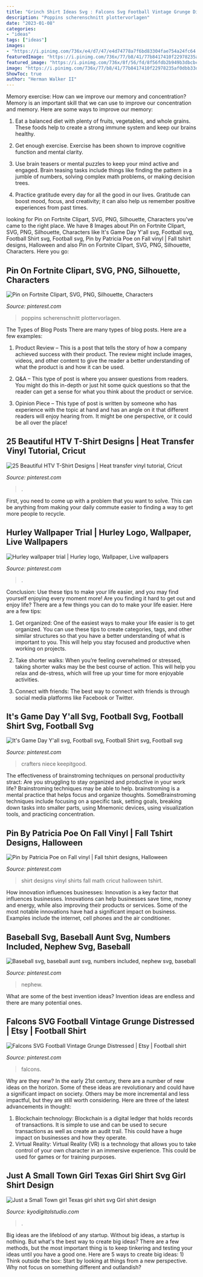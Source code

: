 ```yaml
---
title: "Grinch Shirt Ideas Svg : Falcons Svg Football Vintage Grunge Distressed"
description: "Poppins scherenschnitt plottervorlagen"
date: "2023-01-08"
categories:
- "ideas"
tags: ["ideas"]
images:
- "https://i.pinimg.com/736x/e4/d7/47/e4d74778a7f6bd83304fae754a24fc64.jpg"
featuredImage: "https://i.pinimg.com/736x/77/b8/41/77b8417410f22978235af0dbb33d7a44.jpg"
featured_image: "https://i.pinimg.com/736x/8f/56/fd/8f56fdb2b949b3dbcbcff67fb30e71ca.jpg"
image: "https://i.pinimg.com/736x/77/b8/41/77b8417410f22978235af0dbb33d7a44.jpg"
ShowToc: true
author: "Herman Walker II"
---
```



Memory exercise: How can we improve our memory and concentration?
Memory is an important skill that we can use to improve our concentration and memory. Here are some ways to improve our memory:
1. Eat a balanced diet with plenty of fruits, vegetables, and whole grains. These foods help to create a strong immune system and keep our brains healthy.

2. Get enough exercise. Exercise has been shown to improve cognitive function and mental clarity.

3. Use brain teasers or mental puzzles to keep your mind active and engaged. Brain teasing tasks include things like finding the pattern in a jumble of numbers, solving complex math problems, or making decision trees.

4. Practice gratitude every day for all the good in our lives. Gratitude can boost mood, focus, and creativity; it can also help us remember positive experiences from past times.

	

		
looking for Pin on Fortnite Clipart, SVG, PNG, Silhouette, Characters you've came to the right place. We have 8 Images about Pin on Fortnite Clipart, SVG, PNG, Silhouette, Characters like It&#039;s Game Day Y&#039;all svg, Football svg, Football Shirt svg, Football svg, Pin by Patricia Poe on Fall vinyl | Fall tshirt designs, Halloween and also Pin on Fortnite Clipart, SVG, PNG, Silhouette, Characters. Here you go:
		
    
## Pin On Fortnite Clipart, SVG, PNG, Silhouette, Characters

<img loading=lazy src="https://i.pinimg.com/736x/e4/d7/47/e4d74778a7f6bd83304fae754a24fc64.jpg" onerror="this.onerror=null;this.src='https://tse1.mm.bing.net/th?id=OIP.o7dvxKY3UenZLHK3KMPNMgHaMz&amp;pid=15.1';" alt="Pin on Fortnite Clipart, SVG, PNG, Silhouette, Characters">

_Source: pinterest.com_

>poppins scherenschnitt plottervorlagen. 

	

The Types of Blog Posts
There are many types of blog posts. Here are a few examples:
1. Product Review – This is a post that tells the story of how a company achieved success with their product. The review might include images, videos, and other content to give the reader a better understanding of what the product is and how it can be used.

2. Q&A – This type of post is where you answer questions from readers. You might do this in-depth or just hit some quick questions so that the reader can get a sense for what you think about the product or service.

3. Opinion Piece – This type of post is written by someone who has experience with the topic at hand and has an angle on it that different readers will enjoy hearing from. It might be one perspective, or it could be all over the place!


    
## 25 Beautiful HTV T-Shirt Designs | Heat Transfer Vinyl Tutorial, Cricut

<img loading=lazy src="https://i.pinimg.com/736x/8f/56/fd/8f56fdb2b949b3dbcbcff67fb30e71ca.jpg" onerror="this.onerror=null;this.src='https://tse4.mm.bing.net/th?id=OIP.oiNqzWFWpSL_WYK9GTr1VgHaHa&amp;pid=15.1';" alt="25 Beautiful HTV T-Shirt Designs | Heat transfer vinyl tutorial, Cricut">

_Source: pinterest.com_

>. 

	

First, you need to come up with a problem that you want to solve. This can be anything from making your daily commute easier to finding a way to get more people to recycle.

    
## Hurley Wallpaper Trial | Hurley Logo, Wallpaper, Live Wallpapers

<img loading=lazy src="https://i.pinimg.com/736x/77/d3/a5/77d3a501cc142572292b72b23dc6221c.jpg" onerror="this.onerror=null;this.src='https://tse1.mm.bing.net/th?id=OIP.sTHJ4W2DJAnaqxmF9HHorAHaRL&amp;pid=15.1';" alt="Hurley wallpaper trial | Hurley logo, Wallpaper, Live wallpapers">

_Source: pinterest.com_

>. 

	

Conclusion: Use these tips to make your life easier, and you may find yourself enjoying every moment more!
Are you finding it hard to get out and enjoy life? There are a few things you can do to make your life easier. Here are a few tips: 
1. Get organized: One of the easiest ways to make your life easier is to get organized. You can use these tips to create categories, tags, and other similar structures so that you have a better understanding of what is important to you. This will help you stay focused and productive when working on projects. 

2. Take shorter walks: When you’re feeling overwhelmed or stressed, taking shorter walks may be the best course of action. This will help you relax and de-stress, which will free up your time for more enjoyable activities. 

3. Connect with friends: The best way to connect with friends is through social media platforms like Facebook or Twitter.

    
## It&#039;s Game Day Y&#039;all Svg, Football Svg, Football Shirt Svg, Football Svg

<img loading=lazy src="https://i.pinimg.com/736x/a6/07/1b/a6071b2720c47176fd202988c247dd17.jpg" onerror="this.onerror=null;this.src='https://tse2.mm.bing.net/th?id=OIP.wYuxMQ4fbwJkiXaKw-3NkAHaO0&amp;pid=15.1';" alt="It&#039;s Game Day Y&#039;all svg, Football svg, Football Shirt svg, Football svg">

_Source: pinterest.com_

>crafters niece keepitgood. 

	

The effectiveness of brainstroming techniques on personal productivity
stract:
Are you struggling to stay organized and productive in your work life? Brainstroming techniques may be able to help. brainstroming is a mental practice that helps focus and organize thoughts. SomeBrainstroming techniques include focusing on a specific task, setting goals, breaking down tasks into smaller parts, using Mnemonic devices, using visualization tools, and practicing concentration.

    
## Pin By Patricia Poe On Fall Vinyl | Fall Tshirt Designs, Halloween

<img loading=lazy src="https://i.pinimg.com/736x/7a/a9/59/7aa9595e54f401301b6f799398d104ac.jpg" onerror="this.onerror=null;this.src='https://tse2.mm.bing.net/th?id=OIP.I_SsYYeg6J9hIiIamZI1hQHaNL&amp;pid=15.1';" alt="Pin by Patricia Poe on Fall vinyl | Fall tshirt designs, Halloween">

_Source: pinterest.com_

>shirt designs vinyl shirts fall math cricut halloween tshirt. 

	

How innovation influences businesses:
Innovation is a key factor that influences businesses. Innovations can help businesses save time, money and energy, while also improving their products or services. Some of the most notable innovations have had a significant impact on business. Examples include the internet, cell phones and the air conditioner.

    
## Baseball Svg, Baseball Aunt Svg, Numbers Included, Nephew Svg, Baseball

<img loading=lazy src="https://i.pinimg.com/736x/d1/01/e4/d101e40e9c701aa1420431f2b5f25786.jpg" onerror="this.onerror=null;this.src='https://tse4.mm.bing.net/th?id=OIP.vmGbrlq8BZfrYTMuF3LxawHaF7&amp;pid=15.1';" alt="Baseball svg, baseball aunt svg, numbers included, nephew svg, baseball">

_Source: pinterest.com_

>nephew. 

	

What are some of the best invention ideas?
Invention ideas are endless and there are many potential ones.

    
## Falcons SVG Football Vintage Grunge Distressed | Etsy | Football Shirt

<img loading=lazy src="https://i.pinimg.com/736x/77/b8/41/77b8417410f22978235af0dbb33d7a44.jpg" onerror="this.onerror=null;this.src='https://tse2.mm.bing.net/th?id=OIP.Gi_zg65bGWCrBw2t-dBSRQHaK2&amp;pid=15.1';" alt="Falcons SVG Football Vintage Grunge Distressed | Etsy | Football shirt">

_Source: pinterest.com_

>falcons. 

	

Why are they new?
In the early 21st century, there are a number of new ideas on the horizon. Some of these ideas are revolutionary and could have a significant impact on society. Others may be more incremental and less impactful, but they are still worth considering. Here are three of the latest advancements in thought: 
1) Blockchain technology: Blockchain is a digital ledger that holds records of transactions. It is simple to use and can be used to secure transactions as well as create an audit trail. This could have a huge impact on businesses and how they operate. 
2) Virtual Reality: Virtual Reality (VR) is a technology that allows you to take control of your own character in an immersive experience. This could be used for games or for training purposes.

    
## Just A Small Town Girl Texas Girl Shirt Svg Girl Shirt Design

<img loading=lazy src="https://cdn.shopify.com/s/files/1/0067/6334/8019/products/il_fullxfull.1659481929_bbi6_1200x1200.jpg?v=1597406940" onerror="this.onerror=null;this.src='https://tse1.mm.bing.net/th?id=OIP.nQktrlwpFCwfzoXk0PbJSAHaHa&amp;pid=15.1';" alt="Just a Small Town girl Texas girl shirt svg Girl shirt design">

_Source: kyodigitalstudio.com_

>. 

	

Big ideas are the lifeblood of any startup. Without big ideas, a startup is nothing. But what's the best way to create big ideas? There are a few methods, but the most important thing is to keep tinkering and testing your ideas until you have a good one. Here are 5 ways to create big ideas: 1) Think outside the box: Start by looking at things from a new perspective. Why not focus on something different and outlandish?

